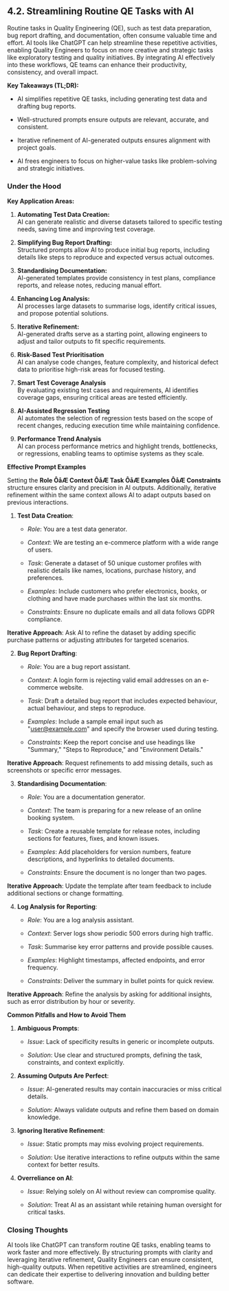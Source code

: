 ## 4.2. Streamlining Routine QE Tasks with AI

Routine tasks in Quality Engineering (QE), such as test data
preparation, bug report drafting, and documentation, often consume
valuable time and effort. AI tools like ChatGPT can help streamline
these repetitive activities, enabling Quality Engineers to focus on more
creative and strategic tasks like exploratory testing and quality
initiatives. By integrating AI effectively into these workflows, QE
teams can enhance their productivity, consistency, and overall impact.

**Key Takeaways (TL;DR):**

-   AI simplifies repetitive QE tasks, including generating test data
    and drafting bug reports.

-   Well-structured prompts ensure outputs are relevant, accurate, and
    consistent.

-   Iterative refinement of AI-generated outputs ensures alignment with
    project goals.

-   AI frees engineers to focus on higher-value tasks like
    problem-solving and strategic initiatives.

### Under the Hood

**Key Application Areas:**

1.  **Automating Test Data Creation:**\
    AI can generate realistic and diverse datasets tailored to specific
    testing needs, saving time and improving test coverage.

2.  **Simplifying Bug Report Drafting:**\
    Structured prompts allow AI to produce initial bug reports,
    including details like steps to reproduce and expected versus actual
    outcomes.

3.  **Standardising Documentation:**\
    AI-generated templates provide consistency in test plans, compliance
    reports, and release notes, reducing manual effort.

4.  **Enhancing Log Analysis:**\
    AI processes large datasets to summarise logs, identify critical
    issues, and propose potential solutions.

5.  **Iterative Refinement:**\
    AI-generated drafts serve as a starting point, allowing engineers to
    adjust and tailor outputs to fit specific requirements.

6.  **Risk-Based Test Prioritisation**\
    AI can analyse code changes, feature complexity, and historical
    defect data to prioritise high-risk areas for focused testing.

7.  **Smart Test Coverage Analysis**\
    By evaluating existing test cases and requirements, AI identifies
    coverage gaps, ensuring critical areas are tested efficiently.

8.  **AI-Assisted Regression Testing**\
    AI automates the selection of regression tests based on the scope of
    recent changes, reducing execution time while maintaining
    confidence.

9.  **Performance Trend Analysis**\
    AI can process performance metrics and highlight trends,
    bottlenecks, or regressions, enabling teams to optimise systems as
    they scale.

**Effective Prompt Examples**

Setting the **Role ÔåÆ Context ÔåÆ Task ÔåÆ Examples ÔåÆ Constraints** structure
ensures clarity and precision in AI outputs. Additionally, iterative
refinement within the same context allows AI to adapt outputs based on
previous interactions.

1.  **Test Data Creation**:

    -   *Role*: You are a test data generator.

    -   *Context*: We are testing an e-commerce platform with a wide
        range of users.

    -   *Task*: Generate a dataset of 50 unique customer profiles with
        realistic details like names, locations, purchase history, and
        preferences.

    -   *Examples*: Include customers who prefer electronics, books, or
        clothing and have made purchases within the last six months.

    -   *Constraints*: Ensure no duplicate emails and all data follows
        GDPR compliance.

**Iterative Approach**: Ask AI to refine the dataset by adding specific
purchase patterns or adjusting attributes for targeted scenarios.

2.  **Bug Report Drafting**:

    -   *Role*: You are a bug report assistant.

    -   *Context*: A login form is rejecting valid email addresses on an
        e-commerce website.

    -   *Task*: Draft a detailed bug report that includes expected
        behaviour, actual behaviour, and steps to reproduce.

    -   *Examples*: Include a sample email input such as
        "<user@example.com>" and specify the browser used during
        testing.

    -   *Constraints*: Keep the report concise and use headings like
        \"Summary,\" \"Steps to Reproduce,\" and \"Environment
        Details.\"

**Iterative Approach**: Request refinements to add missing details, such
as screenshots or specific error messages.

3.  **Standardising Documentation**:

    -   *Role*: You are a documentation generator.

    -   *Context*: The team is preparing for a new release of an online
        booking system.

    -   *Task*: Create a reusable template for release notes, including
        sections for features, fixes, and known issues.

    -   *Examples*: Add placeholders for version numbers, feature
        descriptions, and hyperlinks to detailed documents.

    -   *Constraints*: Ensure the document is no longer than two pages.

**Iterative Approach**: Update the template after team feedback to
include additional sections or change formatting.

4.  **Log Analysis for Reporting**:

    -   *Role*: You are a log analysis assistant.

    -   *Context*: Server logs show periodic 500 errors during high
        traffic.

    -   *Task*: Summarise key error patterns and provide possible
        causes.

    -   *Examples*: Highlight timestamps, affected endpoints, and error
        frequency.

    -   *Constraints*: Deliver the summary in bullet points for quick
        review.

**Iterative Approach**: Refine the analysis by asking for additional
insights, such as error distribution by hour or severity.

**Common Pitfalls and How to Avoid Them**

1.  **Ambiguous Prompts**:

    -   *Issue*: Lack of specificity results in generic or incomplete
        outputs.

    -   *Solution*: Use clear and structured prompts, defining the task,
        constraints, and context explicitly.

2.  **Assuming Outputs Are Perfect**:

    -   *Issue*: AI-generated results may contain inaccuracies or miss
        critical details.

    -   *Solution*: Always validate outputs and refine them based on
        domain knowledge.

3.  **Ignoring Iterative Refinement**:

    -   *Issue*: Static prompts may miss evolving project requirements.

    -   *Solution*: Use iterative interactions to refine outputs within
        the same context for better results.

4.  **Overreliance on AI**:

    -   *Issue*: Relying solely on AI without review can compromise
        quality.

    -   *Solution*: Treat AI as an assistant while retaining human
        oversight for critical tasks.

### Closing Thoughts

AI tools like ChatGPT can transform routine QE tasks, enabling teams to
work faster and more effectively. By structuring prompts with clarity
and leveraging iterative refinement, Quality Engineers can ensure
consistent, high-quality outputs. When repetitive activities are
streamlined, engineers can dedicate their expertise to delivering
innovation and building better software.
